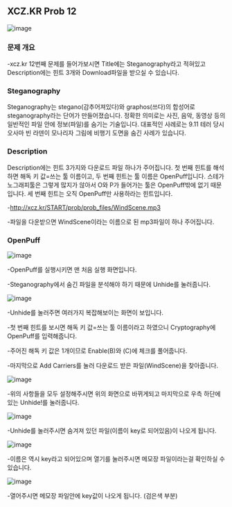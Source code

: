 ## XCZ.KR Prob 12

![image](https://user-images.githubusercontent.com/40850499/43039906-0e86c66a-8d72-11e8-9a0a-6e275c99e0c1.png) 

### 문제 개요

-xcz.kr 12번째 문제를 들어가보시면 Title에는 Steganography라고 적혀있고 Description에는 힌트 3개와 Download파일을 받으실 수 있습니다.

### Steganography

Steganography는 stegano(감추어져있다)와 graphos(쓰다)의 합성어로 steganography라는 단어가 만들어졌습니다. 정확한 의미로는 사진, 음악, 동영상 등의 일반적인 파일 안에 정보(파일)를 숨기는 기술입니다. 대표적인 사례로는 9.11 테러 당시 오사마 빈 라덴이 모나리자 그림에 비행기 도면을 숨긴 사례가 있습니다.

### Description

Description에는 힌트 3가지와 다운로드 파일 하나가 주어집니다. 첫 번째 힌트를 해석하면 해독 키 값=쓰는 툴 이름이고, 두 번째 힌트는 툴 이름은 OpenPuff입니다. 스테가노그래피툴은 그렇게 많지가 않아서 O와 P가 들어가는 툴은 OpenPuff밖에 없기 때문입니다. 세 번째 힌트는 오직 OpenPuff만 사용하라는 힌트입니다.

-http://xcz.kr/START/prob/prob_files/WindScene.mp3

-파일을 다운받으면 WindScene이라는 이름으로 된 mp3파일이 하나 주어집니다.

### OpenPuff

![image](https://user-images.githubusercontent.com/40850499/43039908-271d0d92-8d72-11e8-85e9-15abd2821889.png) 

-OpenPuff를 실행시키면 맨 처음 실행 화면입니다.

-Steganography에서 숨긴 파일을 분석해야 하기 때문에 Unhide를 눌러줍니다.

![image](https://user-images.githubusercontent.com/40850499/43039914-3f9f3b2e-8d72-11e8-88b6-3f618ea812f5.png) 

-Unhide를 눌러주면 여러가지 복잡해보이는 화면이 보입니다.

-첫 번째 힌트를 보시면 해독 키 값=쓰는 툴 이름이라고 하였으니 Cryptography에 OpenPuff를 입력해줍니다.

-주어진 해독 키 값은 1개이므로 Enable(B)와 (C)에 체크를 풀어줍니다.

-마지막으로 Add Carriers를 눌러 다운로드 받은 파일(WindScene)을 찾아줍니다.

![image](https://user-images.githubusercontent.com/40850499/43039918-52bebdc4-8d72-11e8-88dc-9e99d885f409.png) 

-위의 사항들을 모두 설정해주시면 위의 화면으로 바뀌게되고 마지막으로 우측 하단에 있는 Unhide!를 눌러줍니다.

![image](https://user-images.githubusercontent.com/40850499/43039922-62351078-8d72-11e8-8375-95d314109531.png) 

-Unhide를 눌러주시면 숨겨져 있던 파일(이름이 key로 되어있음)이 나오게 됩니다.

![image](https://user-images.githubusercontent.com/40850499/43039929-7a9b616c-8d72-11e8-8d0d-5dd9ae03b80a.png) 

-이름은 역시 key라고 되어있으며 열기를 눌러주시면 메모장 파일이라는걸 확인하실 수 있습니다.

![image](https://user-images.githubusercontent.com/40850499/43039935-8b896622-8d72-11e8-95f9-8f3e22053551.png) 

-열어주시면 메모장 파일안에 key값이 나오게 됩니다. (검은색 부분)

